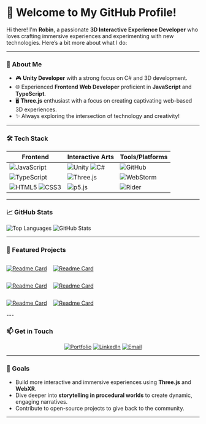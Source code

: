 # 👋 Welcome to My GitHub Profile!

Hi there! I'm **Robin**, a passionate **3D Interactive Experience Developer** who loves crafting immersive experiences and experimenting with new technologies. Here’s a bit more about what I do:

---

### 🚀 About Me

- 🎮 **Unity Developer** with a strong focus on C# and 3D development.
- 🌐 Experienced **Frontend Web Developer** proficient in **JavaScript** and **TypeScript**.
- 🖥️ **Three.js** enthusiast with a focus on creating captivating web-based 3D experiences.
- ✨ Always exploring the intersection of technology and creativity!

---

### 🛠️ Tech Stack

<div align="center">

| **Frontend**                                                                                                  | **Interactive Arts**                                                                                 | **Tools/Platforms**                                                                                         |
|---------------------------------------------------------------------------------------------------------------|--------------------------------------------------------------------------------------------------------------|-------------------------------------------------------------------------------------------------------------|
| ![JavaScript](https://img.shields.io/badge/JavaScript-F7DF1E?style=for-the-badge&logo=javascript&logoColor=black) | ![Unity](https://img.shields.io/badge/Unity-100000?style=for-the-badge&logo=unity&logoColor=white) ![C#](https://img.shields.io/badge/C%23-239120?style=for-the-badge&logo=csharp&logoColor=white)             | ![GitHub](https://img.shields.io/badge/GitHub-181717?style=for-the-badge&logo=github&logoColor=white)       |
| ![TypeScript](https://img.shields.io/badge/TypeScript-007ACC?style=for-the-badge&logo=typescript&logoColor=white) | ![Three.js](https://img.shields.io/badge/Three.js-000000?style=for-the-badge&logo=three.js&logoColor=white)    | ![WebStorm](https://img.shields.io/badge/WebStorm-000000?style=for-the-badge&logo=webstorm&logoColor=white) |
| ![HTML5](https://img.shields.io/badge/HTML5-E34F26?style=for-the-badge&logo=html5&logoColor=white) ![CSS3](https://img.shields.io/badge/CSS3-1572B6?style=for-the-badge&logo=css3&logoColor=white)             | ![p5.js](https://img.shields.io/badge/p5.js-ED225D?style=for-the-badge&logo=p5.js&logoColor=white)             | ![Rider](https://img.shields.io/badge/Rider-000000?style=for-the-badge&logo=rider&logoColor=white&color=crimson) |

</div>

---

### 📈 GitHub Stats

![Top Languages](https://github-readme-stats.vercel.app/api/top-langs/?username=robeecodes&layout=compact&theme=radical)
![GitHub Stats](https://github-readme-stats.vercel.app/api?username=robeecodes&show_icons=true&theme=radical&count_private=true)

---

### 🎨 Featured Projects

<div style="display:flex; gap:1rem">

[![Readme Card](https://github-readme-stats.vercel.app/api/pin/?username=robeecodes&repo=Pirates&layout=compact&theme=radical)](https://github.com/robeecodes/Pirates)

[![Readme Card](https://github-readme-stats.vercel.app/api/pin/?username=robeecodes&repo=gwds-website&layout=compact&theme=radical)](https://github.com/robeecodes/gwds-website)

</div>

<div style="display:flex; gap:1rem">

[![Readme Card](https://github-readme-stats.vercel.app/api/pin/?username=robeecodes&repo=icc-semester-one&layout=compact&theme=radical)](https://github.com/robeecodes/icc-semester-one)

[![Readme Card](https://github-readme-stats.vercel.app/api/pin/?username=robeecodes&repo=metal-mansion&layout=compact&theme=radical)](https://github.com/robeecodes/metal-mansion)

</div>

<div style="display:flex; gap:1rem">

[![Readme Card](https://github-readme-stats.vercel.app/api/pin/?username=robeecodes&repo=Game-Jame-Masterlist&layout=compact&theme=radical)](https://github.com/robeecodes/Game-Jame-Masterlist)

[![Readme Card](https://github-readme-stats.vercel.app/api/pin/?username=robeecodes&repo=advent-of-code-2024&layout=compact&theme=radical)](https://github.com/robeecodes/advent-of-code-2024)

</div>
---

### 📫 Get in Touch
<div align="center">

[![Portfolio](https://img.shields.io/badge/Portfolio-My%20Website-0e76a8?style=for-the-badge&logo=firefox)](https://digital-robin.com)
[![LinkedIn](https://img.shields.io/badge/LinkedIn-Connect-blue?style=for-the-badge&logo=linkedin)](https://www.linkedin.com/in/robin-kingy/)
[![Email](https://img.shields.io/badge/Email-Me%20Here-EA4335?style=for-the-badge&logo=gmail&logoColor=white)](mailto:robin.code22@gmail.com)

</div>

---

### 🎯 Goals
- Build more interactive and immersive experiences using **Three.js** and **WebXR**.
- Dive deeper into **storytelling in procedural worlds** to create dynamic, engaging narratives.
- Contribute to open-source projects to give back to the community.

---
